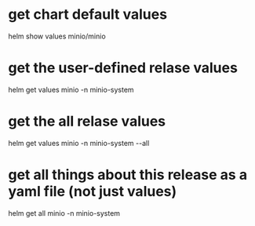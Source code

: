 ---
---


# get chart default values
helm show values minio/minio

# get the user-defined relase values 
helm get values minio -n minio-system

# get the all relase values 
helm get values minio -n minio-system --all


# get all things about this release as a yaml file (not just values)
helm get all minio -n minio-system